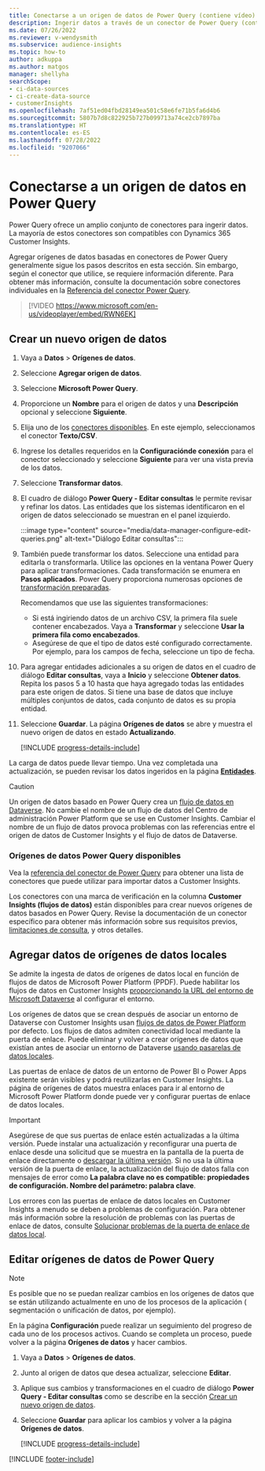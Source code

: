 ```yaml
---
title: Conectarse a un origen de datos de Power Query (contiene vídeo)
description: Ingerir datos a través de un conector de Power Query (contiene vídeo).
ms.date: 07/26/2022
ms.reviewer: v-wendysmith
ms.subservice: audience-insights
ms.topic: how-to
author: adkuppa
ms.author: matgos
manager: shellyha
searchScope:
- ci-data-sources
- ci-create-data-source
- customerInsights
ms.openlocfilehash: 7af51ed04fbd28149ea501c58e6fe71b5fa6d4b6
ms.sourcegitcommit: 5807b7d8c822925b727b099713a74ce2cb7897ba
ms.translationtype: HT
ms.contentlocale: es-ES
ms.lasthandoff: 07/28/2022
ms.locfileid: "9207066"
---
```

# <a name="connect-to-a-power-query-data-source"></a>Conectarse a un origen de datos en Power Query

Power Query ofrece un amplio conjunto de conectores para ingerir datos. La mayoría de estos conectores son compatibles con Dynamics 365 Customer Insights.

Agregar orígenes de datos basadas en conectores de Power Query generalmente sigue los pasos descritos en esta sección. Sin embargo, según el conector que utilice, se requiere información diferente. Para obtener más información, consulte la documentación sobre conectores individuales en la [Referencia del conector Power Query](/power-query/connectors/).

> [!VIDEO https://www.microsoft.com/en-us/videoplayer/embed/RWN6EK]

## <a name="create-a-new-data-source"></a>Crear un nuevo origen de datos

1. Vaya a **Datos** > **Orígenes de datos**.

1. Seleccione **Agregar origen de datos**.

1. Seleccione **Microsoft Power Query**.

1. Proporcione un **Nombre** para el origen de datos y una **Descripción** opcional y seleccione **Siguiente**.

1. Elija uno de los [conectores disponibles](#available-power-query-data-sources). En este ejemplo, seleccionamos el conector **Texto/CSV**.

1. Ingrese los detalles requeridos en la **Configuraciónde conexión** para el conector seleccionado y seleccione **Siguiente** para ver una vista previa de los datos.

1. Seleccione **Transformar datos**.

1. El cuadro de diálogo **Power Query - Editar consultas** le permite revisar y refinar los datos. Las entidades que los sistemas identificaron en el origen de datos seleccionado se muestran en el panel izquierdo.

   :::image type="content" source="media/data-manager-configure-edit-queries.png" alt-text="Diálogo Editar consultas":::

1. También puede transformar los datos. Seleccione una entidad para editarla o transformarla. Utilice las opciones en la ventana Power Query para aplicar transformaciones. Cada transformación se enumera en **Pasos aplicados**. Power Query proporciona numerosas opciones de [transformación preparadas](/power-query/power-query-what-is-power-query#transformations).

   Recomendamos que use las siguientes transformaciones:

   - Si está ingiriendo datos de un archivo CSV, la primera fila suele contener encabezados. Vaya a **Transformar** y seleccione **Usar la primera fila como encabezados**.
   - Asegúrese de que el tipo de datos esté configurado correctamente. Por ejemplo, para los campos de fecha, seleccione un tipo de fecha.

1. Para agregar entidades adicionales a su origen de datos en el cuadro de diálogo **Editar consultas**, vaya a **Inicio** y seleccione **Obtener datos**. Repita los pasos 5 a 10 hasta que haya agregado todas las entidades para este origen de datos. Si tiene una base de datos que incluye múltiples conjuntos de datos, cada conjunto de datos es su propia entidad.

1. Seleccione **Guardar**. La página **Orígenes de datos** se abre y muestra el nuevo origen de datos en estado **Actualizando**.

   [!INCLUDE [progress-details-include](includes/progress-details-pane.md)]

La carga de datos puede llevar tiempo. Una vez completada una actualización, se pueden revisar los datos ingeridos en la página [**Entidades**](entities.md).

> [!CAUTION]
> Un origen de datos basado en Power Query crea un [flujo de datos en Dataverse](/power-query/dataflows/overview-dataflows-across-power-platform-dynamics-365). No cambie el nombre de un flujo de datos del Centro de administración Power Platform que se use en Customer Insights. Cambiar el nombre de un flujo de datos provoca problemas con las referencias entre el origen de datos de Customer Insights y el flujo de datos de Dataverse.

### <a name="available-power-query-data-sources"></a>Orígenes de datos Power Query disponibles

Vea la [referencia del conector de Power Query](/power-query/connectors/) para obtener una lista de conectores que puede utilizar para importar datos a Customer Insights.

Los conectores con una marca de verificación en la columna **Customer Insights (flujos de datos)** están disponibles para crear nuevos orígenes de datos basados en Power Query. Revise la documentación de un conector específico para obtener más información sobre sus requisitos previos, [limitaciones de consulta](/power-query/power-query-online-limits), y otros detalles.

## <a name="add-data-from-on-premises-data-sources"></a>Agregar datos de orígenes de datos locales

Se admite la ingesta de datos de orígenes de datos local en función de flujos de datos de Microsoft Power Platform (PPDF). Puede habilitar los flujos de datos en Customer Insights [proporcionando la URL del entorno de Microsoft Dataverse](create-environment.md) al configurar el entorno.

Los orígenes de datos que se crean después de asociar un entorno de Dataverse con Customer Insights usan [flujos de datos de Power Platform](/power-query/dataflows/overview-dataflows-across-power-platform-dynamics-365) por defecto. Los flujos de datos admiten conectividad local mediante la puerta de enlace. Puede eliminar y volver a crear orígenes de datos que existían antes de asociar un entorno de Dataverse [usando pasarelas de datos locales](/data-integration/gateway/service-gateway-app).

Las puertas de enlace de datos de un entorno de Power BI o Power Apps existente serán visibles y podrá reutilizarlas en Customer Insights. La página de orígenes de datos muestra enlaces para ir al entorno de Microsoft Power Platform donde puede ver y configurar puertas de enlace de datos locales.

> [!IMPORTANT]
> Asegúrese de que sus puertas de enlace estén actualizadas a la última versión. Puede instalar una actualización y reconfigurar una puerta de enlace desde una solicitud que se muestra en la pantalla de la puerta de enlace directamente o [descargar la última versión](https://powerapps.microsoft.com/downloads/). Si no usa la última versión de la puerta de enlace, la actualización del flujo de datos falla con mensajes de error como **La palabra clave no es compatible: propiedades de configuración. Nombre del parámetro: palabra clave**.
>
> Los errores con las puertas de enlace de datos locales en Customer Insights a menudo se deben a problemas de configuración. Para obtener más información sobre la resolución de problemas con las puertas de enlace de datos, consulte [Solucionar problemas de la puerta de enlace de datos local](/data-integration/gateway/service-gateway-tshoot).

## <a name="edit-power-query-data-sources"></a>Editar orígenes de datos de Power Query

> [!NOTE]
> Es posible que no se puedan realizar cambios en los orígenes de datos que se están utilizando actualmente en uno de los procesos de la aplicación ( segmentación o unificación de datos, por ejemplo).
>
> En la página **Configuración** puede realizar un seguimiento del progreso de cada uno de los procesos activos. Cuando se completa un proceso, puede volver a la página **Orígenes de datos** y hacer cambios.

1. Vaya a **Datos** > **Orígenes de datos**.

1. Junto al origen de datos que desea actualizar, seleccione **Editar**.

1. Aplique sus cambios y transformaciones en el cuadro de diálogo **Power Query - Editar consultas** como se describe en la sección [Crear un nuevo origen de datos](#create-a-new-data-source).

1. Seleccione **Guardar** para aplicar los cambios y volver a la página **Orígenes de datos**.

   [!INCLUDE [progress-details-include](includes/progress-details-pane.md)]

[!INCLUDE [footer-include](includes/footer-banner.md)]
